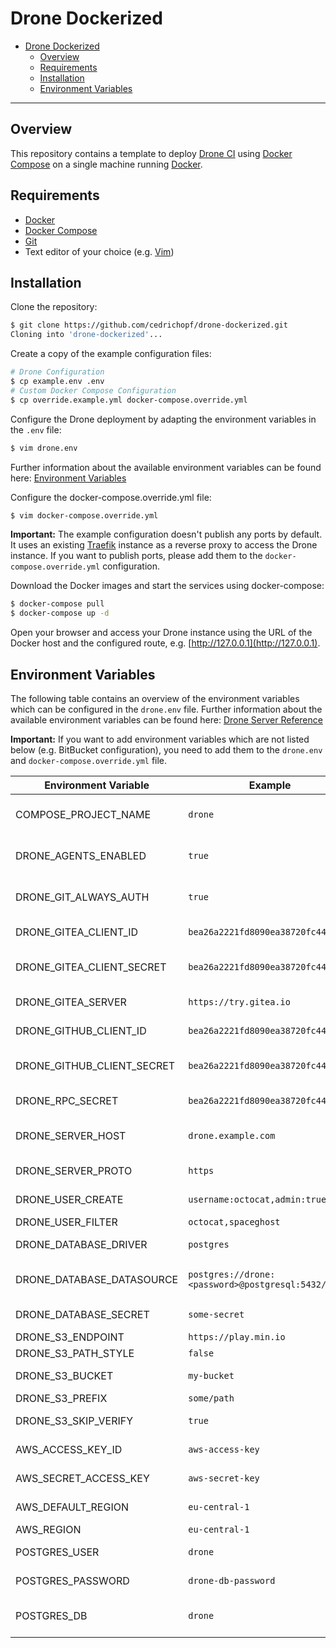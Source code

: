 # Drone Dockerized

- [Drone Dockerized](#drone-dockerized)
  - [Overview](#overview)
  - [Requirements](#requirements)
  - [Installation](#installation)
  - [Environment Variables](#environment-variables)

---

## Overview

This repository contains a template to deploy [Drone CI](https://drone.io/) using [Docker Compose](https://docs.docker.com/compose/) on a single machine running [Docker](https://www.docker.com/).

## Requirements

- [Docker](https://www.docker.com/)
- [Docker Compose](https://docs.docker.com/compose/)
- [Git](https://git-scm.com/)
- Text editor of your choice (e.g. [Vim](https://www.vim.org/))

## Installation

Clone the repository:

```sh
$ git clone https://github.com/cedrichopf/drone-dockerized.git
Cloning into 'drone-dockerized'...
```

Create a copy of the example configuration files:

```sh
# Drone Configuration
$ cp example.env .env
# Custom Docker Compose Configuration
$ cp override.example.yml docker-compose.override.yml
```

Configure the Drone deployment by adapting the environment variables in the `.env` file:

```sh
$ vim drone.env
```

Further information about the available environment variables can be found here: [Environment Variables](#environment-variables)

Configure the docker-compose.override.yml file:

```sh
$ vim docker-compose.override.yml
```

**Important:** The example configuration doesn't publish any ports by default. It uses an existing [Traefik](https://containo.us/traefik/) instance as a reverse proxy to access the Drone instance. If you want to publish ports, please add them to the `docker-compose.override.yml` configuration.

Download the Docker images and start the services using docker-compose:

```sh
$ docker-compose pull
$ docker-compose up -d
```

Open your browser and access your Drone instance using the URL of the Docker host and the configured route, e.g. [http://127.0.0.1](http://127.0.0.1).

## Environment Variables

The following table contains an overview of the environment variables which can be configured in the `drone.env` file. Further information about the available environment variables can be found here: [Drone Server Reference](https://docs.drone.io/server/reference/)

**Important:** If you want to add environment variables which are not listed below (e.g. BitBucket configuration), you need to add them to the `drone.env` and `docker-compose.override.yml` file.

| Environment Variable       | Example                                             | Description                     |
| -------------------------- | --------------------------------------------------- | ------------------------------- |
| COMPOSE_PROJECT_NAME       | `drone`                                             | Project name for docker-compose |
| DRONE_AGENTS_ENABLED       | `true`                                              | Use agents to run pipelines     |
| DRONE_GIT_ALWAYS_AUTH      | `true`                                              | Git server requires login       |
| DRONE_GITEA_CLIENT_ID      | `bea26a2221fd8090ea38720fc445eca6`                  | OAuth Client ID for Gitea       |
| DRONE_GITEA_CLIENT_SECRET  | `bea26a2221fd8090ea38720fc445eca6`                  | OAuth Client Secret for Gitea   |
| DRONE_GITEA_SERVER         | `https://try.gitea.io`                              | Gitea Server Endpoint           |
| DRONE_GITHUB_CLIENT_ID     | `bea26a2221fd8090ea38720fc445eca6`                  | OAuth Client ID for GitHub      |
| DRONE_GITHUB_CLIENT_SECRET | `bea26a2221fd8090ea38720fc445eca6`                  | OAuth Client Secret for GitHub  |
| DRONE_RPC_SECRET           | `bea26a2221fd8090ea38720fc445eca6`                  | Drone RPC Secret                |
| DRONE_SERVER_HOST          | `drone.example.com`                                 | Hostname of the Drone CI Server |
| DRONE_SERVER_PROTO         | `https`                                             | Protocol (http/https)           |
| DRONE_USER_CREATE          | `username:octocat,admin:true`                       | Administrator setup             |
| DRONE_USER_FILTER          | `octocat,spaceghost`                                | User filter                     |
| DRONE_DATABASE_DRIVER      | `postgres`                                          | Database type                   |
| DRONE_DATABASE_DATASOURCE  | `postgres://drone:<password>@postgresql:5432/drone` | Database connection string      |
| DRONE_DATABASE_SECRET      | `some-secret`                                       | Database secret                 |
| DRONE_S3_ENDPOINT          | `https://play.min.io`                               | S3 Endpoint                     |
| DRONE_S3_PATH_STYLE        | `false`                                             | S3 Path Style                   |
| DRONE_S3_BUCKET            | `my-bucket`                                         | S3 Bucket Name                  |
| DRONE_S3_PREFIX            | `some/path`                                         | S3 Prefix                       |
| DRONE_S3_SKIP_VERIFY       | `true`                                              | Skip S3 SSL Certificate         |
| AWS_ACCESS_KEY_ID          | `aws-access-key`                                    | AWS Access Key                  |
| AWS_SECRET_ACCESS_KEY      | `aws-secret-key`                                    | AWS Secret Key                  |
| AWS_DEFAULT_REGION         | `eu-central-1`                                      | AWS Default Region              |
| AWS_REGION                 | `eu-central-1`                                      | AWS Region                      |
| POSTGRES_USER              | `drone`                                             | PostgreSQL Username             |
| POSTGRES_PASSWORD          | `drone-db-password`                                 | PostgreSQL Password             |
| POSTGRES_DB                | `drone`                                             | PostgreSQL Database Name        |
